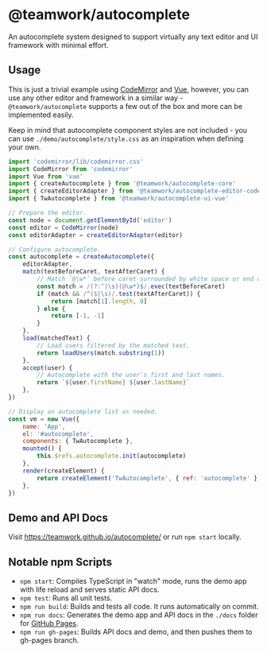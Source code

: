 # @teamwork/autocomplete

An autocomplete system designed to support virtually any text editor and UI framework with minimal effort.

## Usage

This is just a trivial example using [CodeMirror](https://codemirror.net/) and [Vue](https://vuejs.org/), however, you can use any other editor and framework in a similar way - `@teamwork/autocomplete` supports a few out of the box and more can be implemented easily.

Keep in mind that autocomplete component styles are not included - you can use `./demo/autocomplete/style.css` as an inspiration when defining your own.

```javascript
import 'codemirror/lib/codemirror.css'
import CodeMirror from 'codemirror'
import Vue from 'vue'
import { createAutocomplete } from '@teamwork/autocomplete-core'
import { createEditorAdapter } from '@teamwork/autocomplete-editor-codemirror'
import { TwAutocomplete } from '@teamwork/autocomplete-ui-vue'

// Prepare the editor.
const node = document.getElementById('editor')
const editor = CodeMirror(node)
const editorAdapter = createEditorAdapter(editor)

// Configure autocomplete.
const autocomplete = createAutocomplete({
    editorAdapter,
    match(textBeforeCaret, textAfterCaret) {
        // Match `@\w*` before caret surrounded by white space or end of string.
        const match = /(?:^|\s)(@\w*)$/.exec(textBeforeCaret)
        if (match && /^($|\s)/.test(textAfterCaret)) {
            return [match[1].length, 0]
        } else {
            return [-1, -1]
        }
    },
    load(matchedText) {
        // Load users filtered by the matched text.
        return loadUsers(match.substring(1))
    },
    accept(user) {
        // Autocomplete with the user's first and last names.
        return `${user.firstName} ${user.lastName}`
    },
})

// Display an autocomplete list as needed.
const vm = new Vue({
    name: 'App',
    el: '#autocomplete',
    components: { TwAutocomplete },
    mounted() {
        this.$refs.autocomplete.init(autocomplete)
    },
    render(createElement) {
        return createElement('TwAutocomplete', { ref: 'autocomplete' })
    },
})
```

## Demo and API Docs

Visit https://teamwork.github.io/autocomplete/ or run `npm start` locally.

## Notable npm Scripts

-   `npm start`: Compiles TypeScript in "watch" mode, runs the demo app with life reload and serves static API docs.
-   `npm test`: Runs all unit tests.
-   `npm run build`: Builds and tests all code. It runs automatically on commit.
-   `npm run docs`: Generates the demo app and API docs in the `./docs` folder for [GitHub Pages](https://pages.github.com/).
-   `npm run gh-pages`: Builds API docs and demo, and then pushes them to gh-pages branch.
